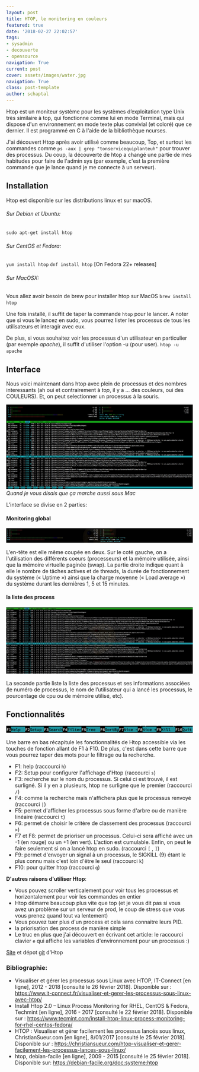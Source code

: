 ```yaml
---
layout: post
title: HTOP, le monitoring en couleurs
featured: true
date: '2018-02-27 22:02:57'
tags:
- sysadmin
- decouverte
- opensource
navigation: True
current: post
cover: assets/images/water.jpg
navigation: True
class: post-template
author: schaptal
---
```


Htop est un moniteur système pour les systèmes d’exploitation type Unix très similaire à top, qui fonctionne comme lui en mode Terminal, mais qui dispose d'un environnement en mode texte plus convivial (et coloré) que ce dernier. Il est programmé en C à l'aide de la bibliothèque ncurses.

J'ai découvert Htop après avoir utilisé comme beaucoup, Top, et surtout les commandes comme `ps -aux | grep "tonservicequiplanteuh"` pour trouver des processus.
Du coup, la découverte de htop a changé une partie de mes habitudes pour faire de l'admin sys (par exemple, c'est la première commande que je lance quand je me connecte à un serveur).


## Installation

Htop est disponible sur les distributions linux et sur macOS.

###### Sur Debian et Ubuntu:
`sudo apt-get install htop`

###### Sur CentOS et Fedora:
`yum install htop`
`dnf install htop` [On Fedora 22+ releases]

###### Sur MacOSX:
Vous allez avoir besoin de brew pour installer htop sur MacOS
`brew install htop`

Une fois installé, il suffit de taper la commande `htop` pour le lancer.
A noter que si vous le lancez en sudo, vous pourrez lister les processus de tous les utilisateurs et interagir avec eux.

De plus, si vous souhaitez voir les processus d'un utilisateur en particulier (par exemple *apache*), il suffit d'utiliser l'option -u (pour user).
`htop -u apache`

## Interface

Nous voici maintenant dans htop avec plein de processus et des nombres interessants (ah oui et contrairement à *top*, il y a ... des couleurs, oui des COULEURS). Et, on peut selectionner un processus à la souris.

![htopGlobal](/assets/images/2018/02/htopGlobal.png)
*Quand je vous disais que ça marche aussi sous Mac*

L'interface se divise en 2 parties:


#### Monitoring global
![headerHtop](/assets/images/2018/02/headerHtop.jpg)

L’en-tête est elle même coupée en deux. Sur le coté gauche, on a l'utilisation des différents coeurs (processeurs) et la mémoire utilisée, ainsi que la mémoire virtuelle paginée (swap). 
La partie droite indique quant à elle le nombre de tâches actives et de threads, la durée de fonctionnement du système (« Uptime ») ainsi que la charge moyenne (« Load average ») du système durant les dernières 1, 5 et 15 minutes.

#### la liste des process
![htopBody](/assets/images/2018/02/htopBody.jpg)

La seconde partie liste la liste des processus et ses informations associées (le numéro de processus, le nom de l’utilisateur qui a lancé les processus, le pourcentage de cpu ou de mémoire utilisé, etc).

## Fonctionnalités

![htopMenu](/assets/images/2018/02/htopMenu.png)

Une barre en bas récapitule les fonctionnalités de Htop accessible via les touches de fonction allant de F1 à F10. De plus, c'est dans cette barre que vous pourrez taper des mots pour le filtrage ou la recherche.
* F1: help (raccourci `h`)
* F2: Setup pour configurer l'affichage d'Htop (raccourci `s`)
* F3: recherche sur le nom du processus. Si celui ci est trouvé, il est surligné. Si il y en a plusieurs, htop ne surligne que le premier (raccourci `/`)
* F4: comme la recherche mais n'affichera plus que le processus renvoyé (raccourci `|`)
* F5: permet d'afficher les processus sous forme d'arbre ou de manière linéaire (raccourci `t`)
* F6: permet de choisir le critère de classement des processus (raccourci `>`)
* F7 et F8: permet de prioriser un processus. Celui-ci sera affiché avec un -1 (en rouge) ou un +1 (en vert). L'action est cumulable. Enfin, on peut le faire seulement si on a lancé htop en sudo. (raccourci `[` , `]`)
* F9: permet d'envoyer un signal à un processus, le SIGKILL (9) étant le plus connu mais c'est loin d'être le seul (raccourci `k`)
* F10: pour quitter htop (raccourci `q`)

**D'autres raisons d'utiliser Htop**:

* Vous pouvez scroller verticalement pour voir tous les processus et horizontalement pour voir les commandes en entier 
* Htop démarre beaucoup plus vite que top (et je vous dit pas si vous avez un problème sur un serveur de prod, le coup de stress que vous vous prenez quand tout va lentement)
* Vous pouvez tuer plus d'un process et cela sans connaitre leurs PID.
* la priorisation des process de manière simple
* Le truc en plus que j'ai découvert en écrivant cet article: le raccourci clavier `e` qui affiche les variables d'environnement pour un processus :)

[Site](https://hisham.hm/htop/) et dépot [git](https://github.com/hishamhm/htop) d'Htop

### Bibliographie:

* Visualiser et gérer les processus sous Linux avec HTOP, 
IT-Connect [en ligne], 2012 - 2018 [consulté le 26 février 2018]. Disponible sur : https://www.it-connect.fr/visualiser-et-gerer-les-processus-sous-linux-avec-htop/
* Install Htop 2.0 – Linux Process Monitoring for RHEL, CentOS & Fedora, Techmint [en ligne], 2016 - 2017 [consulté le 22 février 2018]. Disponible sur : https://www.tecmint.com/install-htop-linux-process-monitoring-for-rhel-centos-fedora/
* HTOP : Visualiser et gérer facilement les processus lancés sous linux, ChristianSueur.com [en ligne], 8/01/2017 [consulté le 25 février 2018]. Disponible sur : https://christiansueur.com/htop-visualiser-et-gerer-facilement-les-processus-lances-sous-linux/
* htop, debian-facile [en ligne],  2009 - 2015 [consulté le 25 février 2018]. Disponible sur: https://debian-facile.org/doc:systeme:htop
